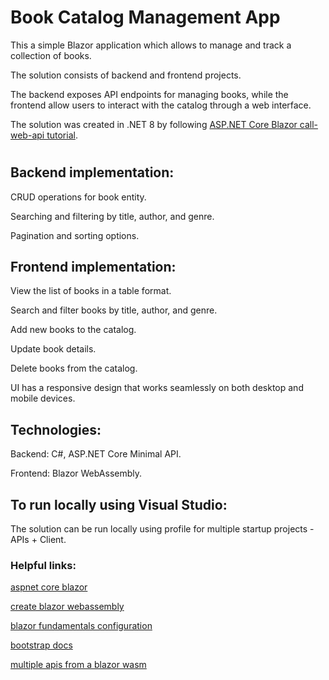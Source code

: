 # Book Catalog Management App

This a simple Blazor application which allows to manage and track a collection of books.

The solution consists of backend and frontend projects.

The backend exposes API endpoints for managing books, while the frontend allow users to interact with the catalog through a web interface.


The solution was created in .NET 8 by following [ASP.NET Core Blazor call-web-api tutorial](https://learn.microsoft.com/en-us/aspnet/core/blazor/call-web-api?view=aspnetcore-9.0).

#


## Backend implementation:

CRUD operations for book entity.

Searching and filtering by title, author, and genre.

Pagination and sorting options.


## Frontend implementation:

View the list of books in a table format.

Search and filter books by title, author, and genre.

Add new books to the catalog.

Update book details.

Delete books from the catalog.

UI has a responsive design that works seamlessly on both desktop and mobile devices.


## Technologies:

Backend: C#, ASP.NET Core Minimal API.

Frontend: Blazor WebAssembly.



## To run locally using Visual Studio:

The solution can be run locally using profile for multiple startup projects - APIs + Client.



### Helpful links:

[aspnet core blazor](https://learn.microsoft.com/en-us/aspnet/core/blazor/?view=aspnetcore-9.0)

[create blazor webassembly](https://www.pragimtech.com/blog/blazor-webAssembly/create-blazor-webassembly-app/)

[blazor fundamentals configuration](https://learn.microsoft.com/en-us/aspnet/core/blazor/fundamentals/configuration?view=aspnetcore-9.0)

[bootstrap docs](https://getbootstrap.com/docs/5.0/getting-started/introduction/)

[multiple apis from a blazor wasm](https://medium.com/@rvirnau/call-multiple-apis-from-a-blazor-wasm-19a907c7aef0)